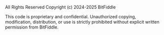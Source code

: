 All Rights Reserved
Copyright (c) 2024-2025 BitFiddle

This code is proprietary and confidential. Unauthorized copying, modification, 
distribution, or use is strictly prohibited without explicit written permission 
from BitFiddle.
